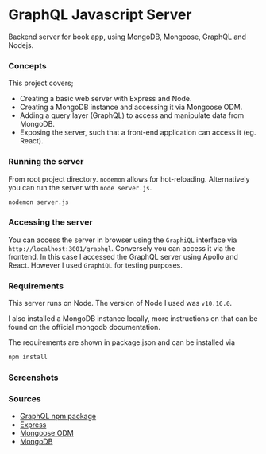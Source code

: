 # GraphQL Javascript Server
Backend server for book app, using MongoDB, Mongoose, GraphQL and Nodejs.

### Concepts
This project covers;
- Creating a basic web server with Express and Node.
- Creating a MongoDB instance and accessing it via Mongoose ODM.
- Adding a query layer (GraphQL) to access and manipulate data from MongoDB.
- Exposing the server, such that a front-end application can access it (eg. React).

### Running the server

From root project directory. `nodemon` allows for hot-reloading. Alternatively you can run the server with `node server.js`.

```sh
nodemon server.js
```

### Accessing the server

You can access the server in browser using the `GraphiQL` interface via `http://localhost:3001/graphql`. Conversely you can access it via the frontend. In this case I accessed the GraphQL server using Apollo and React. However I used `GraphiQL` for testing purposes.

### Requirements

This server runs on Node. The version of Node I used was `v10.16.0`.

I also installed a MongoDB instance locally, more instructions on that can be found on the official mongodb documentation.

The requirements are shown in package.json and can be installed via

```sh
npm install
```

### Screenshots



### Sources

- [GraphQL npm package](https://www.npmjs.com/package/graphql)
- [Express](https://www.npmjs.com/package/express)
- [Mongoose ODM](https://www.npmjs.com/package/mongoose)
- [MongoDB](https://www.mongodb.com/)